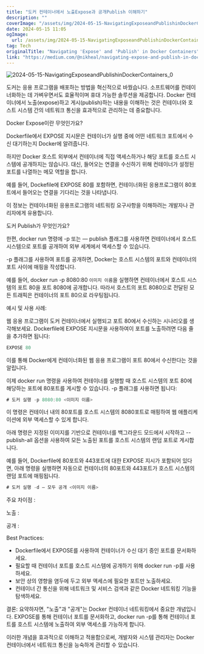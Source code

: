 ```yaml
---
title: "도커 컨테이너에서 노출Expose과 공개Publish 이해하기"
description: ""
coverImage: "/assets/img/2024-05-15-NavigatingExposeandPublishinDockerContainers_0.png"
date: 2024-05-15 11:05
ogImage: 
  url: /assets/img/2024-05-15-NavigatingExposeandPublishinDockerContainers_0.png
tag: Tech
originalTitle: "Navigating 'Expose' and 'Publish' in Docker Containers"
link: "https://medium.com/@nikheal/navigating-expose-and-publish-in-docker-containers-e4c1429de8ac"
---
```




![2024-05-15-NavigatingExposeandPublishinDockerContainers_0](/assets/img/2024-05-15-NavigatingExposeandPublishinDockerContainers_0.png)

도커는 응용 프로그램을 배포하는 방법을 혁신적으로 바꿨습니다. 소프트웨어를 컨테이너화하는 데 가벼우면서도 효율적이며 휴대 가능한 솔루션을 제공합니다. Docker 컨테이너에서 노출(expose)하고 게시(publish)하는 내용을 이해하는 것은 컨테이너와 호스트 시스템 간의 네트워크 통신을 효과적으로 관리하는 데 중요합니다.

Docker Expose이란 무엇인가요?

Dockerfile에서 EXPOSE 지시문은 컨테이너가 실행 중에 어떤 네트워크 포트에서 수신 대기하는지 Docker에 알려줍니다.




하지만 Docker 호스트 외부에서 컨테이너에 직접 액세스하거나 해당 포트를 호스트 시스템에 공개하지는 않습니다. 대신, 들어오는 연결을 수신하기 위해 컨테이너가 설정된 포트를 나열하는 메모 역할을 합니다.

예를 들어, Dockefile에 EXPOSE 80를 포함하면, 컨테이너화된 응용프로그램이 80포트에서 들어오는 연결을 기다리는 것을 나타냅니다.

이 정보는 컨테이너화된 응용프로그램의 네트워킹 요구사항을 이해하려는 개발자나 관리자에게 유용합니다.

도커 Publish가 무엇인가요?



한편, docker run 명령에 -p 또는 — publish 플래그를 사용하면 컨테이너에서 호스트 시스템으로 포트를 공개하여 외부 세계에서 액세스할 수 있습니다.

-p 플래그를 사용하여 포트를 공개하면, Docker는 호스트 시스템의 포트와 컨테이너의 포트 사이에 매핑을 작성합니다.

예를 들어, docker run -p 8080:80 `이미지 이름`을 실행하면 컨테이너에서 호스트 시스템의 포트 80을 포트 8080에 공개합니다. 따라서 호스트의 포트 8080으로 전달된 모든 트래픽은 컨테이너의 포트 80으로 라우팅됩니다.

예시 및 사용 사례:



웹 응용 프로그램이 도커 컨테이너에서 실행되고 포트 80에서 수신하는 시나리오를 생각해보세요. Dockerfile에 EXPOSE 지시문을 사용하여이 포트를 노출하려면 다음 줄을 추가하면 됩니다:

```js
EXPOSE 80
```

이를 통해 Docker에게 컨테이너화된 웹 응용 프로그램이 포트 80에서 수신한다는 것을 알립니다.

이제 docker run 명령을 사용하여 컨테이너를 실행할 때 호스트 시스템의 포트 80에 해당하는 포트에 80포트를 게시할 수 있습니다. -p 플래그를 사용하면 됩니다:



```js
# 도커 실행 -p 8080:80 <이미지 이름>
```

이 명령은 컨테이너 내의 80포트를 호스트 시스템의 8080포트로 매핑하여 웹 애플리케이션에 외부 액세스할 수 있게 합니다.

아래 명령은 지정된 이미지를 기반으로 컨테이너를 백그라운드 모드에서 시작하고 -- publish-all 옵션을 사용하여 모든 노출된 포트를 호스트 시스템의 랜덤 포트로 게시합니다.

예를 들어, Dockerfile에 80포트와 443포트에 대한 EXPOSE 지시가 포함되어 있다면, 아래 명령을 실행하면 자동으로 컨테이너의 80포트와 443포트가 호스트 시스템의 랜덤 포트에 매핑됩니다.



```js
# 도커 실행 -d — 모두 공개 <이미지 이름>
```

주요 차이점 :

노출 :

공개 :
  



Best Practices:

- Dockerfile에서 EXPOSE를 사용하여 컨테이너가 수신 대기 중인 포트를 문서화하세요.
- 필요할 때 컨테이너 포트를 호스트 시스템에 공개하기 위해 docker run -p를 사용하세요.
- 보안 상의 영향을 염두에 두고 외부 액세스에 필요한 포트만 노출하세요.
- 컨테이너 간 통신을 위해 네트워크 및 서비스 검색과 같은 Docker 네트워킹 기능을 탐색하세요.

결론:
요약하자면, "노출"과 "공개"는 Docker 컨테이너 네트워킹에서 중요한 개념입니다.
EXPOSE를 통해 컨테이너 포트를 문서화하고, docker run -p를 통해 컨테이너 포트를 호스트 시스템에 노출하여 외부 액세스를 가능하게 합니다.

이러한 개념을 효과적으로 이해하고 적용함으로써, 개발자와 시스템 관리자는 Docker 컨테이너에서 네트워크 통신을 능숙하게 관리할 수 있습니다.